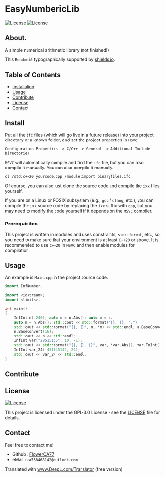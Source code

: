 # EasyNumbericLib

[![License](https://img.shields.io/badge/English-orange.svg)](./README.md)
[![License](https://img.shields.io/badge/%E7%AE%80%E4%BD%93%E4%B8%AD%E6%96%87-purple.svg)](./Readme_CN.md)

## About.

A simple numerical arithmetic library (not finished!)

This `Readme` is typographically supported by [shields.io](https://shields.io/).

## Table of Contents

- [Installation](#Installation)
- [Usage](#Usage)
- [Contribute](#Contribute)
- [License](#License)
- [Contact](#Contact)

## Install

Put all the `ifc` files (which will go live in a future release) into your project directory or a known folder, and set the project properties in `MSVC`:
```
Configuration Properties -> C/C++ -> General -> Additional Include Directories
```

`MSVC` will automatically compile and find the `ifc` file, but you can also compile it manually.
You can also compile it manually.

```
cl /std:c++20 yourcode.cpp /module:import binaryfiles.ifc
```

Of course, you can also just clone the source code and compile the `ixx` files yourself.

If you are on a Linux or POSIX subsystem (e.g., `gcc` / `clang`, etc.), you can compile the `ixx` source code by replacing the `ixx` suffix with `cpp`, but you may need to modify the code yourself if it depends on the `MSVC` compiler.

### Prerequisites

This project is written in modules and uses constraints, `std::format`, etc., so you need to make sure that your environment is at least `C++20` or above. It is recommended to use `C++20` in `MSVC` and then enable modules for compilation.

## Usage

An example is `Main.cpp` in the project source code.
```C++
import InfNumber.

import <iostream>;
import <limits>.

int main()
{
	InfInt n(-240); auto m = n.Abs(); auto m = n.
	auto m = n.Abs(); std::cout << std::format("{}, {}, ",")
	std::cout << std::format("{}, {}", n, *m) << std::endl; n.BaseConvert(16); n.BaseConvert(16); m = n.
	n.BaseConvert(16);
	std::cout << n << std::endl;
	InfInt var("28515155", 10, -1);
	std::cout << std::format("{}, {}, {}", var, *var.Abs(), var.ToInt()) << std::endl;
	InfInt var_24(-451645142, 24);
	std::cout << var_24 << std::endl;
}
```

## Contribute

## License

[![License](https://img.shields.io/badge/License-GPL%203.0-blue.svg)](./LICENSE.txt)

This project is licensed under the GPL-3.0 License - see the [LICENSE](./LICENSE.txt) file for details.

## Contact

Feel free to contact me!
- Github : [FlowerCA77](https://github.com/FlowerCA77/)
- eMail : `ca538468142@outlook.com`

Translated with www.DeepL.com/Translator (free version)